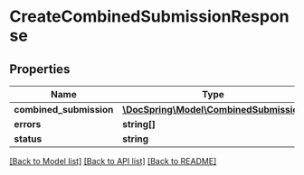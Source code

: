 # CreateCombinedSubmissionResponse

## Properties
Name | Type | Description | Notes
------------ | ------------- | ------------- | -------------
**combined_submission** | [**\DocSpring\Model\CombinedSubmission**](CombinedSubmission.md) |  | [optional] 
**errors** | **string[]** |  | [optional] 
**status** | **string** |  | [optional] 

[[Back to Model list]](../README.md#documentation-for-models) [[Back to API list]](../README.md#documentation-for-api-endpoints) [[Back to README]](../README.md)


